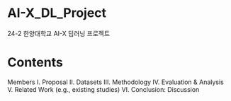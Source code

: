 # AI-X_DL_Project
24-2 한양대학교 AI-X 딥러닝 프로젝트

# Contents
Members
I. Proposal
II. Datasets
III. Methodology
IV. Evaluation & Analysis
V. Related Work (e.g., existing studies)
VI. Conclusion: Discussion
